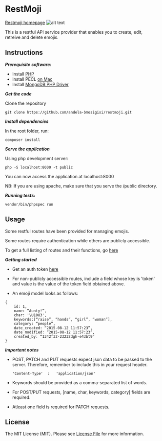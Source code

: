 # RestMoji

[Restmoji homepage](http://restmoji.herokuapp.com) ![alt text](http://restmoji.herokuapp.com/favicon.ico)

This is a restful API service provider that enables you to create, edit, retreive and delete emojis.


## Instructions

***Prerequisite software:***

- Install [PHP](http://php.net/manual/en/install.php)
- Install PECL [on Mac](http://jason.pureconcepts.net/2012/10/install-pear-pecl-mac-os-x/)
- Install [MongoDB PHP Driver](https://docs.mongodb.org/ecosystem/drivers/php/)

***Get the code***

Clone the repository

    git clone https://github.com/andela-bmosigisi/restmoji.git

***Install dependencies***

In the root folder, run:

    composer install

***Serve the application***

Using php development server:
    
    php -S localhost:8000 -t public

You can now access the application at localhost:8000

NB: If you are using apache, make sure that you serve the /public directory.


***Running tests:***

    vendor/bin/phpspec run

## Usage

Some restful routes have been provided for managing emojis.

Some routes require authentication while others are publicly accessible.

To get a full listing of routes and their functions, go [here](http://restmoji.herokuapp.com)

***Getting started***

- Get an auth token [here](http://restmoji.herokuapp.com)

- For non-publicly accessible routes, include a field whose key is 'token' and value is the value of the token field obtained above.

- An emoji model looks as follows:

```
{
    id: 1,
    name: “Aunty!”,
    char: ​'\U1083',
    keywords:[“raise”, “hands”, “girl”, “woman”],
    category: “people”,
    date_created: “2015-08-12 11:57:23”,
    date_modified: “2015-08-12 11:57:23”,
    created_by: “1342f32-23232dgh-e43bt9”
}
```

***Important notes***

- POST, PATCH and PUT requests expect json data to be passed to the server. Therefore, remember to include this in your request header. 

    `'Content-Type'  :   'application/json'`

- Keywords should be provided as a comma-separated list of words.

- For POST/PUT requests, [name, char, keywords, category] fields are required.

- Atleast one field is required for PATCH requests.

## License

The MIT License (MIT). Please see [License File](https://opensource.org/licenses/MIT) for more information.